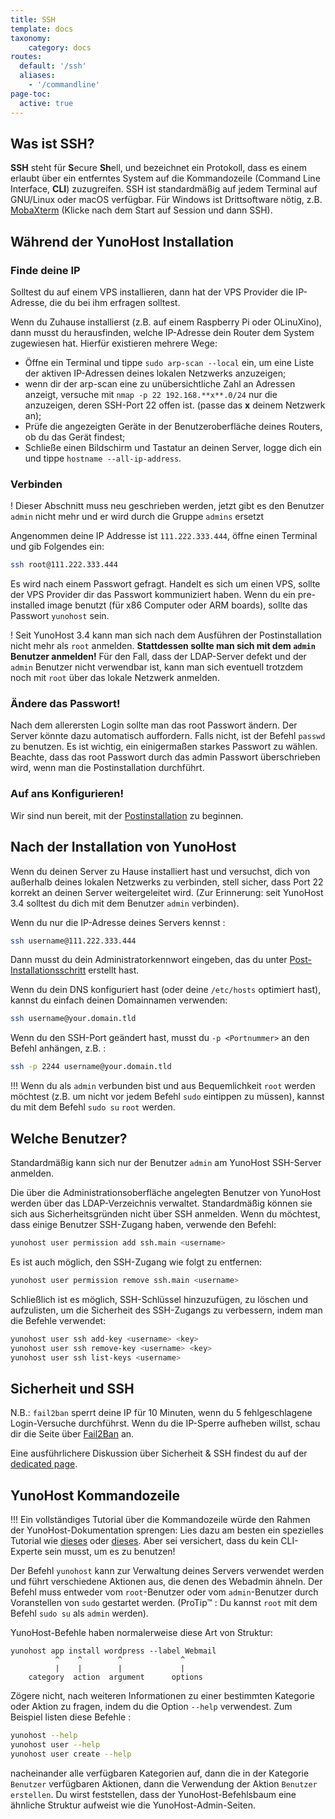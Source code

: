 ```yaml
---
title: SSH
template: docs
taxonomy:
    category: docs
routes:
  default: '/ssh'
  aliases:
    - '/commandline'
page-toc:
  active: true
---
```


## Was ist SSH?

**SSH** steht für **S**ecure **Sh**ell, und bezeichnet ein Protokoll, dass es einem erlaubt über ein entferntes System auf die Kommandozeile (Command Line Interface, **CLI**) zuzugreifen. SSH ist standardmäßig auf jedem Terminal auf GNU/Linux oder macOS verfügbar. Für Windows ist Drittsoftware nötig, z.B. [MobaXterm](https://mobaxterm.mobatek.net/download-home-edition.html) (Klicke nach dem Start auf Session und dann SSH).

## Während der YunoHost Installation

### Finde deine IP

Solltest du auf einem VPS installieren, dann hat der VPS Provider die IP-Adresse, die du bei ihm erfragen solltest.

Wenn du Zuhause installierst (z.B. auf einem Raspberry Pi oder OLinuXino), dann musst du herausfinden, welche IP-Adresse dein Router dem System zugewiesen hat. Hierfür existieren mehrere Wege:

- Öffne ein Terminal und tippe `sudo arp-scan --local` ein, um eine Liste der aktiven IP-Adressen deines lokalen Netzwerks anzuzeigen;
- wenn dir der arp-scan eine zu unübersichtliche Zahl an Adressen anzeigt, versuche mit `nmap -p 22 192.168.**x**.0/24` nur die anzuzeigen, deren SSH-Port 22 offen ist. (passe das **x** deinem Netzwerk an);
- Prüfe die angezeigten Geräte in der Benutzeroberfläche deines Routers, ob du das Gerät findest;
- Schließe einen Bildschirm und Tastatur an deinen Server, logge dich ein und tippe `hostname --all-ip-address`.

### Verbinden

! Dieser Abschnitt muss neu geschrieben werden, jetzt gibt es den Benutzer `admin` nicht mehr und er wird durch die Gruppe `admins` ersetzt

Angenommen deine IP Addresse ist `111.222.333.444`, öffne einen Terminal und gib Folgendes ein:

```bash
ssh root@111.222.333.444
```

Es wird nach einem Passwort gefragt. Handelt es sich um einen VPS, sollte der VPS Provider dir das Passwort kommuniziert haben. Wenn du ein pre-installed image benutzt (für x86 Computer oder ARM boards), sollte das Passwort `yunohost` sein.

! Seit YunoHost 3.4 kann man sich nach dem Ausführen der Postinstallation nicht mehr als `root` anmelden. **Stattdessen sollte man sich mit dem `admin` Benutzer anmelden!** Für den Fall, dass der LDAP-Server defekt und der `admin` Benutzer nicht verwendbar ist, kann man sich eventuell trotzdem noch mit `root` über das lokale Netzwerk anmelden.

### Ändere das Passwort!

Nach dem allerersten Login sollte man das root Passwort ändern. Der Server könnte dazu automatisch auffordern. Falls nicht, ist der Befehl `passwd` zu benutzen. Es ist wichtig, ein einigermaßen starkes Passwort zu wählen. Beachte, dass das root Passwort durch das admin Passwort überschrieben wird, wenn man die Postinstallation durchführt.

### Auf ans Konfigurieren!

Wir sind nun bereit, mit der [Postinstallation](/postinstall) zu beginnen.

## Nach der Installation von YunoHost

Wenn du deinen Server zu Hause installiert hast und versuchst, dich von außerhalb deines lokalen Netzwerks zu verbinden, stell sicher, dass Port 22 korrekt an deinen Server weitergeleitet wird. (Zur Erinnerung: seit YunoHost 3.4 solltest du dich mit dem Benutzer `admin` verbinden).

Wenn du nur die IP-Adresse deines Servers kennst :

```bash
ssh username@111.222.333.444
```

Dann musst du dein Administratorkennwort eingeben, das du unter [Post-Installationsschritt](/postinstall) erstellt hast.

Wenn du dein DNS konfiguriert hast (oder deine `/etc/hosts` optimiert hast), kannst du einfach deinen Domainnamen verwenden:

```bash
ssh username@your.domain.tld
```

Wenn du den SSH-Port geändert hast, musst du `-p <Portnummer>` an den Befehl anhängen, z.B. :

```bash
ssh -p 2244 username@your.domain.tld
```

!!! Wenn du als `admin` verbunden bist und aus Bequemlichkeit `root` werden möchtest (z.B. um nicht vor jedem Befehl `sudo` eintippen zu müssen), kannst du mit dem Befehl `sudo su` `root` werden.

## Welche Benutzer?

Standardmäßig kann sich nur der Benutzer `admin` am YunoHost SSH-Server anmelden.

Die über die Administrationsoberfläche angelegten Benutzer von YunoHost werden über das LDAP-Verzeichnis verwaltet. Standardmäßig können sie sich aus Sicherheitsgründen nicht über SSH anmelden. Wenn du möchtest, dass einige Benutzer SSH-Zugang haben, verwende den Befehl:

```bash
yunohost user permission add ssh.main <username>
```

Es ist auch möglich, den SSH-Zugang wie folgt zu entfernen:

```bash
yunohost user permission remove ssh.main <username>
```

Schließlich ist es möglich, SSH-Schlüssel hinzuzufügen, zu löschen und aufzulisten, um die Sicherheit des SSH-Zugangs zu verbessern, indem man die Befehle verwendet:

```bash
yunohost user ssh add-key <username> <key>
yunohost user ssh remove-key <username> <key>
yunohost user ssh list-keys <username>
```

## Sicherheit und SSH

N.B.: `fail2ban` sperrt deine IP für 10 Minuten, wenn du 5 fehlgeschlagene Login-Versuche durchführst. Wenn du die IP-Sperre aufheben willst, schau dir die Seite über [Fail2Ban](/fail2ban) an.

Eine ausführlichere Diskussion über Sicherheit & SSH findest du auf der [dedicated page](/security).

## YunoHost Kommandozeile

!!! Ein vollständiges Tutorial über die Kommandozeile würde den Rahmen der YunoHost-Dokumentation sprengen: Lies dazu am besten ein spezielles Tutorial wie [dieses](https://ryanstutorials.net/linuxtutorial/) oder [dieses](http://linuxcommand.org/). Aber sei versichert, dass du kein CLI-Experte sein musst, um es zu benutzen!

Der Befehl `yunohost` kann zur Verwaltung deines Servers verwendet werden und führt verschiedene Aktionen aus, die denen des Webadmin ähneln. Der Befehl muss entweder vom `root`-Benutzer oder vom `admin`-Benutzer durch Voranstellen von `sudo` gestartet werden. (ProTip™ : Du kannst `root` mit dem Befehl `sudo su` als `admin` werden).

YunoHost-Befehle haben normalerweise diese Art von Struktur:

```text
yunohost app install wordpress --label Webmail
          ^    ^        ^             ^
          |    |        |             |
    category  action  argument      options
```

Zögere nicht, nach weiteren Informationen zu einer bestimmten Kategorie oder Aktion zu fragen, indem du die Option `--help` verwendest. Zum Beispiel listen diese Befehle :

```bash
yunohost --help
yunohost user --help
yunohost user create --help
```

nacheinander alle verfügbaren Kategorien auf, dann die in der Kategorie `Benutzer` verfügbaren Aktionen, dann die Verwendung der Aktion `Benutzer erstellen`. Du wirst feststellen, dass der YunoHost-Befehlsbaum eine ähnliche Struktur aufweist wie die YunoHost-Admin-Seiten.
